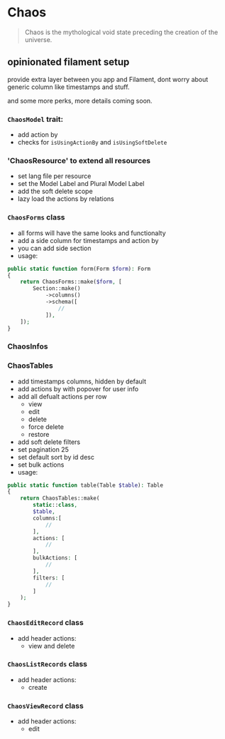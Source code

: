 # Chaos
>Chaos is the mythological void state preceding the creation of the universe.

## opinionated filament setup

provide extra layer between you app and Filament, dont worry about generic column like timestamps and stuff.

and some more perks, more details coming soon.

### `ChaosModel` trait:
  - add action by
  - checks for `isUsingActionBy` and `isUsingSoftDelete`

### 'ChaosResource' to extend all resources
  - set lang file per resource
  - set the Model Label and Plural Model Label
  - add the soft delete scope
  - lazy load the actions by relations

### `ChaosForms` class
  - all forms will have the same looks and functionalty
  - add a side column for timestamps and action by
  - you can add side section
  - usage:

```php
public static function form(Form $form): Form
{
    return ChaosForms::make($form, [
        Section::make()
            ->columns()
            ->schema([
                //
            ]),
    ]);
}
```

### ChaosInfos



### ChaosTables

  - add timestamps columns, hidden by default
  - add actions by with popover for user info
  - add all defualt actions per row
    - view
    - edit
    - delete
    - force delete
    - restore
  - add soft delete  filters
  - set pagination 25
  - set default sort by id desc
  - set bulk actions
  - usage:

```php
public static function table(Table $table): Table
{
    return ChaosTables::make(
        static::class,
        $table,
        columns:[
            //
        ],
        actions: [
            //
        ],
        bulkActions: [
            //
        ],
        filters: [
            //
        ]
    );
}
```

### `ChaosEditRecord` class
    
- add header actions:
  - view and delete

### `ChaosListRecords` class
    
- add header actions:
  - create

### `ChaosViewRecord` class
    
- add header actions:
  - edit
